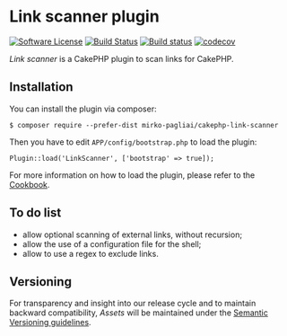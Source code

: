 # Link scanner plugin

[![Software License](https://img.shields.io/badge/license-MIT-brightgreen.svg?style=flat-square)](LICENSE.txt)
[![Build Status](https://api.travis-ci.org/mirko-pagliai/cakephp-link-scanner.svg?branch=master)](https://travis-ci.org/mirko-pagliai/cakephp-link-scanner)
[![Build status](https://ci.appveyor.com/api/projects/status/hqk7fxtad6r75wk3?svg=true)](https://ci.appveyor.com/project/mirko-pagliai/cakephp-link-scanner)
[![codecov](https://codecov.io/gh/mirko-pagliai/cakephp-link-scanner/branch/master/graph/badge.svg)](https://codecov.io/gh/mirko-pagliai/cakephp-link-scanner)

*Link scanner* is a CakePHP plugin to scan links for CakePHP.

## Installation
You can install the plugin via composer:

    $ composer require --prefer-dist mirko-pagliai/cakephp-link-scanner
    
Then you have to edit `APP/config/bootstrap.php` to load the plugin:

    Plugin::load('LinkScanner', ['bootstrap' => true]);

For more information on how to load the plugin, please refer to the 
[Cookbook](http://book.cakephp.org/3.0/en/plugins.html#loading-a-plugin).

## To do list
* allow optional scanning of external links, without recursion;
* allow the use of a configuration file for the shell;
* allow to use a regex to exclude links.

## Versioning
For transparency and insight into our release cycle and to maintain backward 
compatibility, *Assets* will be maintained under the 
[Semantic Versioning guidelines](http://semver.org).
